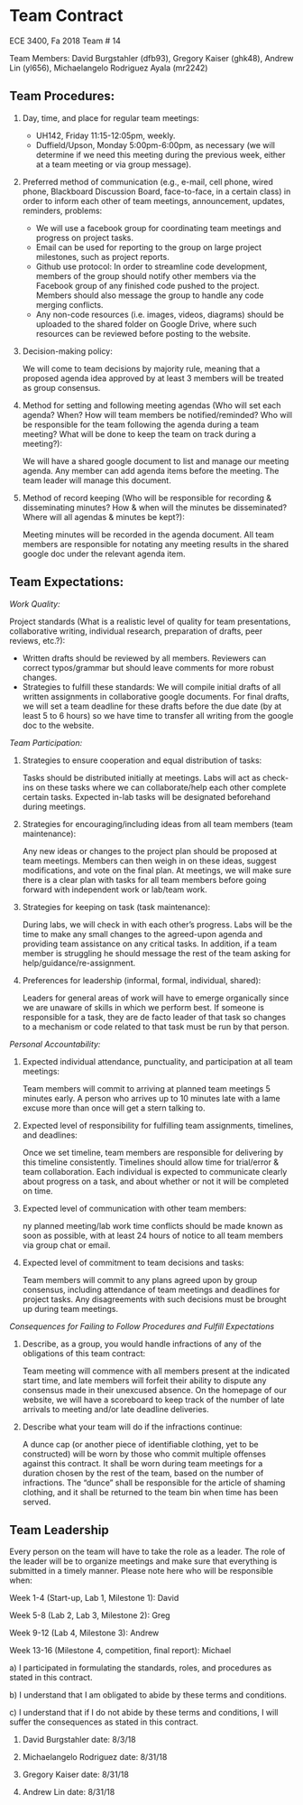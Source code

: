 # Team Contract
ECE 3400, Fa 2018 Team # 14

Team Members: David Burgstahler (dfb93), Gregory Kaiser (ghk48), Andrew Lin (yl656), Michaelangelo Rodriguez Ayala (mr2242)

## Team Procedures: 

1. Day, time, and place for regular team meetings:

    * UH142, Friday 11:15-12:05pm, weekly.
    * Duffield/Upson, Monday 5:00pm-6:00pm, as necessary (we will determine if we need this meeting during the previous week, either at a team meeting or via group message).

2. Preferred method of communication (e.g., e-mail, cell phone, wired phone, Blackboard Discussion Board, face-to-face, in a certain class) in order to inform each other of team meetings, announcement, updates, reminders, problems:

    * We will use a facebook group for coordinating team meetings and progress on project tasks. 
    * Email can be used for reporting to the group on large project milestones, such as project reports. 
    * Github use protocol: In order to streamline code development, members of the group should notify other members via the Facebook group of any finished code pushed to the project. Members should also message the group to handle any code merging conflicts. 
    * Any non-code resources (i.e. images, videos, diagrams) should be uploaded to the shared folder on Google Drive, where such resources can be reviewed before posting to the website.  

3. Decision-making policy:

    We will come to team decisions by majority rule, meaning that a proposed agenda idea approved by at least 3 members will be treated as group consensus. 

4. Method for setting and following meeting agendas (Who will set each agenda? When? How will team members be notified/reminded? Who will be responsible for the team following the agenda during a team meeting? What will be done to keep the team on track during a meeting?):

    We will have a shared google document to list and manage our meeting agenda. Any member can add agenda items before the meeting. The team leader will manage this document. 

5. Method of record keeping (Who will be responsible for recording & disseminating minutes? How & when will the minutes be disseminated? Where will all agendas & minutes be kept?):

    Meeting minutes will be recorded in the agenda document. All team members are responsible for notating any meeting results in the shared google doc under the relevant agenda item. 

## Team Expectations:

_Work Quality:_

Project standards (What is a realistic level of quality for team presentations, collaborative writing, individual research, preparation of drafts, peer reviews, etc.?):

* Written drafts should be reviewed by all members. Reviewers can correct typos/grammar but should leave comments for more robust changes. 
* Strategies to fulfill these standards: We will compile initial drafts of all written assignments in collaborative google documents. For final drafts, we will set a team deadline for these drafts before the due date (by at least 5 to 6 hours) so we have time to transfer all writing from the google doc to the website. 

_Team Participation:_

1. Strategies to ensure cooperation and equal distribution of tasks: 

    Tasks should be distributed initially at meetings. Labs will act as check-ins on these tasks where we can collaborate/help each other complete certain tasks. Expected in-lab tasks will be designated beforehand during meetings.

2. Strategies for encouraging/including ideas from all team members (team maintenance):

    Any new ideas or changes to the project plan should be proposed at team meetings. Members can then weigh in on these ideas, suggest modifications, and vote on the final plan. At meetings, we will make sure there is a clear plan with tasks for all team members before going forward with independent work or lab/team work. 

3. Strategies for keeping on task (task maintenance):

    During labs, we will check in with each other’s progress. Labs will be the time to make any small changes to the agreed-upon agenda and providing team assistance on any critical tasks. In addition, if a team member is struggling he should message the rest of the team asking for help/guidance/re-assignment.

4. Preferences for leadership (informal, formal, individual, shared): 

    Leaders for general areas of work will have to emerge organically since we are unaware of skills in which we perform best. If someone is responsible for a task, they are de facto leader of that task so changes to a mechanism or code related to that task must be run by that person.

_Personal Accountability:_

1. Expected individual attendance, punctuality, and participation at all team meetings: 

    Team members will commit to arriving at planned team meetings 5 minutes early. A person who arrives up to 10 minutes late with a lame excuse more than once will get a stern talking to.

2. Expected level of responsibility for fulfilling team assignments, timelines, and deadlines:

    Once we set timeline, team members are responsible for delivering by this timeline consistently. Timelines should allow time for trial/error & team collaboration. Each individual is expected to communicate clearly about progress on a task, and about whether or not it will be completed on time.

3. Expected level of communication with other team members: 

    ny planned meeting/lab work time conflicts should be made known as soon as possible, with at least 24 hours of notice to all team members via group chat or email. 

4. Expected level of commitment to team decisions and tasks:

    Team members will commit to any plans agreed upon by group consensus, including attendance of team meetings and deadlines for project tasks. Any disagreements with such decisions must be brought up during team meetings. 


_Consequences for Failing to Follow Procedures and Fulfill Expectations_

1. Describe, as a group, you would handle infractions of any of the obligations of this team contract:

    Team meeting will commence with all members present at the indicated start time, and late members will forfeit their ability to dispute any consensus made in their unexcused absence. On the homepage of our website, we will have a scoreboard to keep track of the number of late arrivals to meeting and/or late deadline deliveries. 

2. Describe what your team will do if the infractions continue:

    A dunce cap (or another piece of identifiable clothing, yet to be constructed) will be worn by those who commit multiple offenses against this contract. It shall be worn during team meetings for a duration chosen by the rest of the team, based on the number of infractions. The “dunce” shall be responsible for the article of shaming clothing, and it shall be returned to the team bin when time has been served.

## Team Leadership

Every person on the team will have to take the role as a leader. The role of the leader will be to organize meetings and make sure that everything is submitted in a timely manner. Please note here who will be responsible when:


Week 1-4 (Start-up, Lab 1, Milestone 1): David

Week 5-8 (Lab 2, Lab 3, Milestone 2): Greg

Week 9-12 (Lab 4, Milestone 3): Andrew

Week 13-16 (Milestone 4, competition, final report): Michael

a)    I participated in formulating the standards, roles, and procedures as stated in this contract. 

b)    I understand that I am obligated to abide by these terms and conditions. 

c)    I understand that if I do not abide by these terms and conditions, I will suffer the consequences as stated in this contract.

1)  David Burgstahler                                     date: 8/3/18

2) Michaelangelo Rodriguez                          date: 8/31/18

3) Gregory Kaiser                                           date: 8/31/18

4) Andrew Lin                                                 date: 8/31/18

